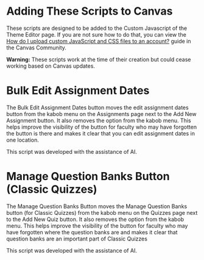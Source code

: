 # Adding These Scripts to Canvas
These scripts are designed to be added to the Custom Javascript of the Theme Editor page. If you are not sure how to do that, you can view the [How do I upload custom JavaScript and CSS files to an account?](https://community.canvaslms.com/t5/Admin-Guide/How-do-I-upload-custom-JavaScript-and-CSS-files-to-an-account/ta-p/253) guide in the Canvas Community. 

**Warning:** These scripts work at the time of their creation but could cease working based on Canvas updates. 

# Bulk Edit Assignment Dates
The Bulk Edit Assignment Dates button moves the edit assignment dates button from the kabob menu on the Assignments page next to the Add New Assignment button. It also removes the option from the kabob menu. This helps improve the visibility of the button for faculty who may have forgotten the button is there and makes it clear that you can edit assignment dates in one location.

This script was developed with the assistance of AI.

# Manage Question Banks Button (Classic Quizzes)
The Manage Question Banks Button moves the Manage Question Banks button (for Classic Quizzes) from the kabob menu on the Quizzes page next to the Add New Quiz button. It also removes the option from the kabob menu. This helps improve the visibility of the button for faculty who may have forgotten where the question banks are and makes it clear that question banks are an important part of Classic Quizzes

This script was developed with the assistance of AI.
